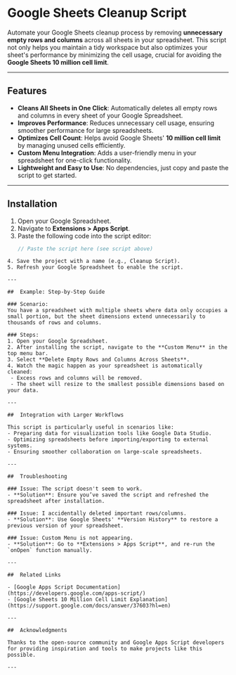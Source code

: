 #  Google Sheets Cleanup Script

Automate your Google Sheets cleanup process by removing **unnecessary empty rows and columns** across all sheets in your spreadsheet. This script not only helps you maintain a tidy workspace but also optimizes your sheet's performance by minimizing the cell usage, crucial for avoiding the **Google Sheets 10 million cell limit**.

---

##  Features

- **Cleans All Sheets in One Click**: Automatically deletes all empty rows and columns in every sheet of your Google Spreadsheet.
- **Improves Performance**: Reduces unnecessary cell usage, ensuring smoother performance for large spreadsheets.
- **Optimizes Cell Count**: Helps avoid Google Sheets' **10 million cell limit** by managing unused cells efficiently.
- **Custom Menu Integration**: Adds a user-friendly menu in your spreadsheet for one-click functionality.
- **Lightweight and Easy to Use**: No dependencies, just copy and paste the script to get started.

---

##  Installation

1. Open your Google Spreadsheet.
2. Navigate to **Extensions > Apps Script**.
3. Paste the following code into the script editor:
   ```javascript
   // Paste the script here (see script above)
  ```
4. Save the project with a name (e.g., Cleanup Script).
5. Refresh your Google Spreadsheet to enable the script.

---

##  Example: Step-by-Step Guide

### Scenario:
You have a spreadsheet with multiple sheets where data only occupies a small portion, but the sheet dimensions extend unnecessarily to thousands of rows and columns.

### Steps:
1. Open your Google Spreadsheet.
2. After installing the script, navigate to the **Custom Menu** in the top menu bar.
3. Select **Delete Empty Rows and Columns Across Sheets**.
4. Watch the magic happen as your spreadsheet is automatically cleaned:
   - Excess rows and columns will be removed.
   - The sheet will resize to the smallest possible dimensions based on your data.

---

##  Integration with Larger Workflows

This script is particularly useful in scenarios like:
- Preparing data for visualization tools like Google Data Studio.
- Optimizing spreadsheets before importing/exporting to external systems.
- Ensuring smoother collaboration on large-scale spreadsheets.

---

##  Troubleshooting

### Issue: The script doesn't seem to work.
- **Solution**: Ensure you’ve saved the script and refreshed the spreadsheet after installation.

### Issue: I accidentally deleted important rows/columns.
- **Solution**: Use Google Sheets' **Version History** to restore a previous version of your spreadsheet.

### Issue: Custom Menu is not appearing.
- **Solution**: Go to **Extensions > Apps Script**, and re-run the `onOpen` function manually.

---

##  Related Links

- [Google Apps Script Documentation](https://developers.google.com/apps-script/)
- [Google Sheets 10 Million Cell Limit Explanation](https://support.google.com/docs/answer/37603?hl=en)

---

##  Acknowledgments

Thanks to the open-source community and Google Apps Script developers for providing inspiration and tools to make projects like this possible.

---

